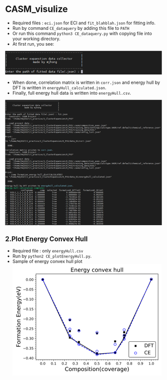 # CASM_visulize

- Required files : `eci.json` for ECI and `fit_blahblah.json` for fitting info.
- Run by command `CE_dataquery` by adding this file to `PATH`
- Or run this command `python3 CE_dataquery.py` with copying file into your working directory.
- At first run, you see:

![firstrun](firstrun.png)

- When done, correlation matrix is written in `corr.json` and energy hull by DFT is written in `energyHull_calculated.json`.
- Finally, full energy hull data is written into `energyHull.csv`.

![result](result.png)


## 2.Plot Energy Convex Hull

- Required file : only `energyHull.csv`
- Run by `python2 CE_plotEnergyHull.py`.
- Sample of energy convex hull plot
![energyhull](energyHull.png)

